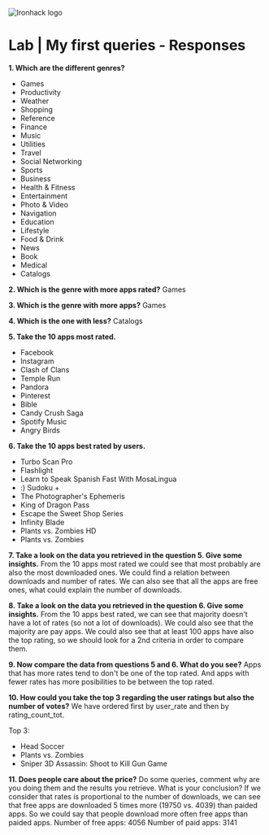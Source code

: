 ![Ironhack logo](https://i.imgur.com/1QgrNNw.png)

# Lab | My first queries - Responses

**1. Which are the different genres?**
- Games
- Productivity
- Weather
- Shopping
- Reference
- Finance
- Music
- Utilities
- Travel
- Social Networking
- Sports
- Business
- Health & Fitness
- Entertainment
- Photo & Video
- Navigation
- Education
- Lifestyle
- Food & Drink
- News
- Book
- Medical
- Catalogs

**2. Which is the genre with more apps rated?**
Games

**3. Which is the genre with more apps?**
Games

**4. Which is the one with less?**
Catalogs

**5. Take the 10 apps most rated.**
- Facebook
- Instagram
- Clash of Clans
- Temple Run
- Pandora
- Pinterest
- Bible
- Candy Crush Saga
- Spotify Music
- Angry Birds

**6. Take the 10 apps best rated by users.**
- Turbo Scan Pro
- Flashlight
- Learn to Speak Spanish Fast With MosaLingua
- :) Sudoku +
- The Photographer's Ephemeris
- King of Dragon Pass
- Escape the Sweet Shop Series
- Infinity Blade
- Plants vs. Zombies HD
- Plants vs. Zombies

**7. Take a look on the data you retrieved in the question 5. Give some insights.**
From the 10 apps most rated we could see that most probably are also the most downloaded ones. We could find a relation between downloads and number of rates. We can also see that all the apps are free ones, what could explain the number of downloads.

**8. Take a look on the data you retrieved in the question 6. Give some insights.**
From the 10 apps best rated, we can see that majority doesn't have a lot of rates (so not a lot of downloads). We could also see that the majority are pay apps. We could also see that at least 100 apps have also the top rating, so we should look for a 2nd criteria in order to compare them.

**9. Now compare the data from questions 5 and 6. What do you see?**
Apps that has more rates tend to don't be one of the top rated. And apps with fewer rates has more posibilities to be between the top rated.

**10. How could you take the top 3 regarding the user ratings but also the number of votes?**
We have ordered first by user_rate and then by rating_count_tot.

Top 3:
- Head Soccer
- Plants vs. Zombies
- Sniper 3D Assassin: Shoot to Kill Gun Game

**11. Does people care about the price?** Do some queries, comment why are you doing them and the results you retrieve. What is your conclusion?
If we consider that rates is proportional to the number of downloads, we can see that free apps are downloaded 5 times more (19750 vs. 4039) than paided apps. So we could say that people download more often free apps than paided apps.
Number of free apps: 4056
Number of paid apps: 3141
